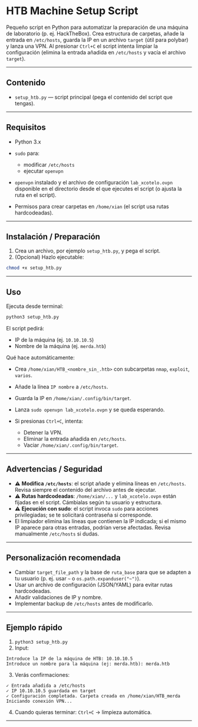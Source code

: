 # HTB Machine Setup Script

Pequeño script en Python para automatizar la preparación de una máquina de laboratorio (p. ej. HackTheBox).
Crea estructura de carpetas, añade la entrada en `/etc/hosts`, guarda la IP en un archivo `target` (útil para polybar) y lanza una VPN. Al presionar `Ctrl+C` el script intenta limpiar la configuración (elimina la entrada añadida en `/etc/hosts` y vacía el archivo `target`).

---

## Contenido

* `setup_htb.py` — script principal (pega el contenido del script que tengas).

---

## Requisitos

* Python 3.x
* `sudo` para:

  * modificar `/etc/hosts`
  * ejecutar `openvpn`
* `openvpn` instalado y el archivo de configuración `lab_xcotelo.ovpn` disponible en el directorio desde el que ejecutes el script (o ajusta la ruta en el script).
* Permisos para crear carpetas en `/home/xian` (el script usa rutas hardcodeadas).

---

## Instalación / Preparación

1. Crea un archivo, por ejemplo `setup_htb.py`, y pega el script.
2. (Opcional) Hazlo ejecutable:

```bash
chmod +x setup_htb.py
```

---

## Uso

Ejecuta desde terminal:

```bash
python3 setup_htb.py
```

El script pedirá:

* IP de la máquina (ej. `10.10.10.5`)
* Nombre de la máquina (ej. `merda.htb`)

Qué hace automáticamente:

* Crea `/home/xian/HTB_<nombre_sin_.htb>` con subcarpetas `nmap`, `exploit`, `varios`.
* Añade la línea `IP nombre` a `/etc/hosts`.
* Guarda la IP en `/home/xian/.config/bin/target`.
* Lanza `sudo openvpn lab_xcotelo.ovpn` y se queda esperando.
* Si presionas `Ctrl+C`, intenta:

  * Detener la VPN.
  * Eliminar la entrada añadida en `/etc/hosts`.
  * Vaciar `/home/xian/.config/bin/target`.

---

## Advertencias / Seguridad

* ⚠️ **Modifica `/etc/hosts`**: el script añade y elimina líneas en `/etc/hosts`. Revisa siempre el contenido del archivo antes de ejecutar.
* ⚠️ **Rutas hardcodeadas**: `/home/xian/...` y `lab_xcotelo.ovpn` están fijadas en el script. Cámbialas según tu usuario y estructura.
* ⚠️ **Ejecución con sudo**: el script invoca `sudo` para acciones privilegiadas; se te solicitará contraseña si corresponde.
* El limpiador elimina las líneas que contienen la IP indicada; si el mismo IP aparece para otras entradas, podrían verse afectadas. Revisa manualmente `/etc/hosts` si dudas.

---

## Personalización recomendada

* Cambiar `target_file_path` y la base de `ruta_base` para que se adapten a tu usuario (p. ej. usar `~` o `os.path.expanduser("~")`).
* Usar un archivo de configuración (JSON/YAML) para evitar rutas hardcodeadas.
* Añadir validaciones de IP y nombre.
* Implementar backup de `/etc/hosts` antes de modificarlo.

---

## Ejemplo rápido

1. `python3 setup_htb.py`
2. Input:

```
Introduce la IP de la máquina de HTB: 10.10.10.5
Introduce un nombre para la máquina (ej: merda.htb): merda.htb
```

3. Verás confirmaciones:

```
✓ Entrada añadida a /etc/hosts
✓ IP 10.10.10.5 guardada en target
✓ Configuración completada. Carpeta creada en /home/xian/HTB_merda
Iniciando conexión VPN...
```

4. Cuando quieras terminar: `Ctrl+C` → limpieza automática.

---
